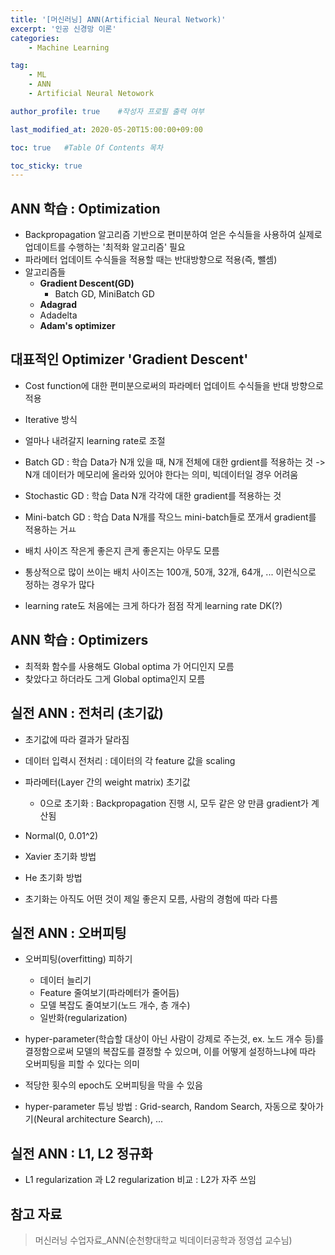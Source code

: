 ```yaml
---
title: '[머신러닝] ANN(Artificial Neural Network)' 
excerpt: '인공 신경망 이론'
categories:
    - Machine Learning

tag:
    - ML
    - ANN
    - Artificial Neural Netowork

author_profile: true    #작성자 프로필 출력 여부

last_modified_at: 2020-05-20T15:00:00+09:00

toc: true   #Table Of Contents 목차 

toc_sticky: true
---
```


## ANN 학습 : Optimization
- Backpropagation 알고리즘 기반으로 편미분하여 얻은 수식들을 사용하여 실제로 업데이트를 수행하는 '최적화 알고리즘' 필요 
- 파라메터 업데이트 수식들을 적용할 때는 반대방향으로 적용(즉, 뺄셈)
- 알고리즘들
  - __Gradient Descent(GD)__
    - Batch GD, MiniBatch GD
  - __Adagrad__
  - Adadelta
  - __Adam's optimizer__


## 대표적인 Optimizer 'Gradient Descent'
- Cost function에 대한 편미분으로써의 파라메터 업데이트 수식들을 반대 방향으로 적용
- Iterative 방식
- 얼마나 내려갈지 learning rate로 조절

- Batch GD : 학습 Data가 N개 있을 때, N개 전체에 대한 grdient를 적용하는 것 
    -> N개 데이터가 메모리에 올라와 있어야 한다는 의미, 빅데이터일 경우 어려움
- Stochastic GD : 학습 Data N개 각각에 대한 gradient를 적용하는 것
- Mini-batch GD : 학습 Data N개를 작으느 mini-batch들로 쪼개서 gradient를 적용하는 거ㅛ

- 배치 사이즈 작은게 좋은지 큰게 좋은지는 아무도 모름 
- 통상적으로 많이 쓰이는 배치 사이즈는 100개, 50개, 32개, 64개, ... 이런식으로 정하는 경우가 많다
- learning rate도 처음에는 크게 하다가 점점 작게 learning rate DK(?)

## ANN 학습 : Optimizers
- 최적화 함수를 사용해도 Global optima 가 어디인지 모름
- 찾았다고 하더라도 그게 Global optima인지 모름 






## 실전 ANN : 전처리 (초기값)
- 초기값에 따라 결과가 달라짐
- 데이터 입력시 전처리 : 데이터의 각 feature 값을 scaling

- 파라메터(Layer 간의 weight matrix) 초기값
    - 0으로 초기화 : Backpropagation 진행 시, 모두 같은 양 만큼 gradient가 계산됨
- Normal(0, 0.01^2)
- Xavier 초기화 방법
- He 초기화 방법

- 초기화는 아직도 어떤 것이 제일 좋은지 모름,  사람의 경험에 따라 다름

## 실전 ANN : 오버피팅
- 오버피팅(overfitting) 피하기
    - 데이터 늘리기
    - Feature 줄여보기(파라메터가 줄어듬)
    - 모델 복잡도 줄여보기(노드 개수, 층 개수)
    - 일반화(regularization)

- hyper-parameter(학습할 대상이 아닌 사람이 강제로 주는것, ex. 노드 개수 등)를 결정함으로써 모델의 복잡도를 결정할 수 있으며,
이를 어떻게 설정하느냐에 따라 오버피팅을 피할 수 있다는 의미
- 적당한 횟수의 epoch도 오버피팅을 막을 수 있음
- hyper-parameter 튜닝 방법 : Grid-search, Random Search, 자동으로 찾아가기(Neural architecture Search), ...

## 실전 ANN : L1, L2 정규화
- L1 regularization 과 L2 regularization 비교 : L2가 자주 쓰임



## 참고 자료
> 머신러닝 수업자료_ANN(순천향대학교 빅데이터공학과 정영섭 교수님)